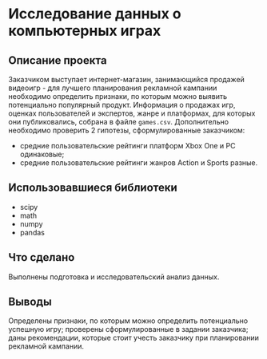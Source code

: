 # Исследование данных о компьютерных играх

## Описание проекта
Заказчиком выступает интернет-магазин, занимающийся продажей видеоигр - для лучшего планирования рекламной кампании необходимо определить признаки, по которым можно выявить потенциально популярный продукт. Информация о продажах игр, оценках пользователей и экспертов, жанре и платформах, для которых они публиковались, собрана в файле `games.csv`. Дополнительно необходимо проверить 2 гипотезы, сформулированные заказчиком:
* средние пользовательские рейтинги платформ Xbox One и PC одинаковые;
* средние пользовательские рейтинги жанров Action и Sports разные.

## Использовавшиеся библиотеки
- scipy
- math
- numpy
- pandas

## Что сделано
Выполнены подготовка и исследовательский анализ данных.

## Выводы
Определены признаки, по которым можно определить потенциально успешную игру; проверены сформулированные в задании заказчика; даны рекомендации, которые стоит учесть заказчику при планировании рекламной кампании.
